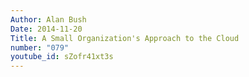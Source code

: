 ```yaml
---
Author: Alan Bush
Date: 2014-11-20
Title: A Small Organization's Approach to the Cloud
number: "079"
youtube_id: sZofr41xt3s
---
```



